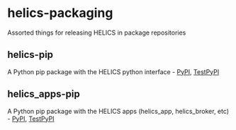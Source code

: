 # helics-packaging
Assorted things for releasing HELICS in package repositories

## helics-pip
A Python pip package with the HELICS python interface - [PyPI](https://pypi.org/project/helics), [TestPyPI](https://test.pypi.org/project/helics)

## helics_apps-pip
A Python pip package with the HELICS apps (helics_app, helics_broker, etc) - [PyPI](https://pypi.org/project/helics-apps), [TestPyPI](https://test.pypi.org/project/helics-apps)
